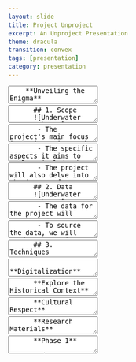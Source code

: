 ```yaml
---
layout: slide
title: Project Unproject
excerpt: An Unproject Presentation
theme: dracula
transition: convex
tags: [presentation]
category: presentation
---
```



<section data-markdown>
  <textarea data-template>
    **Unveiling the Enigma**
    
    Exploring the Legendary Lost City of Dwarka through Archaeological Investigations and Data Analysis
    ![Underwater Imagery by AI](/assets/up/1.jpeg "Underwater Imagery by AI")
  </textarea>
</section>



<section>

  <section data-markdown>
    <textarea data-template>
      ## 1. Scope
      ![Underwater Imagery by AI](/assets/up/2.jpg "Underwater Imagery by AI")
    </textarea>
  </section>
  
  <section data-markdown>
    <textarea data-template>
       - The project's main focus is to investigate the legendary lost city of Dwarka and explore its historical, cultural, and archaeological significance.
    </textarea>
  </section>
  
  <section data-markdown>
    <textarea data-template>
       - The specific aspects it aims to explore include the city's location and layout, its existence in ancient texts and scriptures, its potential connections to ancient Indian mythology and religious beliefs, and the possible reasons behind its submergence.
    </textarea>
  </section>
  
  <section data-markdown>
    <textarea data-template>
       - The project will also delve into the impact of Dwarka's submergence on ancient civilizations and its relevance to our understanding of maritime history and coastal changes.
    </textarea>
  </section>
  
</section>



<section>

  <section data-markdown>
    <textarea data-template>
      ## 2. Data
      ![Underwater Imagery by AI](/assets/up/3.jpg "Underwater Imagery by AI")
    </textarea>
  </section>
  
  
  <section data-markdown>
    <textarea data-template>
       - The data for the project will consist of a variety of sources to gather comprehensive information about the legendary lost city of Dwarka. These sources will include archaeological records, ancient texts and scriptures, historical accounts, geological surveys, and scholarly research.
    </textarea>
  </section>
  
  
  <section data-markdown>
    <textarea data-template>
       - To source the data, we will conduct extensive literature reviews and access academic databases to collect relevant research papers and publications. I will also consult archaeological surveys, excavation reports, and studies on coastal changes in the region. Primary sources such as ancient texts and scriptures will be explored to gain insights into the city's existence and cultural context.
    </textarea>
  </section>

</section>






<section>

  <section data-markdown>
    <textarea data-template>
      ## 3. Techniques
    </textarea>
  </section>

  <section data-markdown>
    <textarea data-template>
      **Digitalization**
      
      Digitization will be used to convert physical documents, maps, and artifacts into digital formats. This process will facilitate easier storage, preservation, and analysis of the data.
    </textarea>
  </section>
  
  
  <section data-markdown>
    <textarea data-template>
      **Text Analysis**
      
      Text analysis techniques will be applied to ancient texts, scriptures, and historical accounts related to Dwarka. Natural language processing and computational linguistics methods will be used to extract relevant information, identify patterns, and uncover hidden insights.
    </textarea>
  </section>
  
  
  <section data-markdown>
    <textarea data-template>
      **Data Mining**
      
      Data mining techniques will be employed to extract valuable knowledge and patterns from large datasets. This will involve exploring archaeological records, geological surveys, and historical data to identify correlations, spatial relationships, and significant findings related to Dwarka.
    </textarea>
  </section>
  
  
  <section data-markdown>
    <textarea data-template>
      **Geo-spatial Analysis**
      
      Geospatial analysis will be used to study the geographical context of Dwarka. Geographic Information Systems (GIS) will be employed to analyze maps, satellite imagery, and other geospatial data to understand the city's location, coastal changes, and surrounding landscape.
    </textarea>
  </section>
  
  <section data-markdown>
    <textarea data-template>
      **Crowdsourcing/Participatory Architecture**
      
      Crowdsourcing or participatory architecture approaches may be utilized to engage the public and gather additional information or anecdotes related to Dwarka. This could involve inviting people to share their knowledge, stories, or photographs that might contribute to a better understanding of the city.
    </textarea>
  </section>
  
  <section data-markdown>
    <textarea data-template>
      **Image Classification or Generation**
      
      Image classification techniques may be employed to categorize and analyze visual data, such as photographs, illustrations, or satellite imagery, related to Dwarka. Additionally, image generation methods could be utilized to create visual representations or reconstructions of the lost city based on available data and archaeological evidence.
    </textarea>
  </section>

</section>






<section>

  <section data-markdown>
    <textarea data-template>
      ## 4. Aims
    </textarea>
  </section>


  <section data-markdown>
    <textarea data-template>
      **Explore the Historical Context**
      
      The project aims to delve into the historical context of Dwarka and uncover information about its existence, significance, and potential cultural and trade connections. By examining ancient texts, archaeological findings, and geological data, the project seeks to establish a comprehensive understanding of Dwarka's place in history.
    </textarea>
  </section>
  
  
  <section data-markdown>
    <textarea data-template>
      **Understanding the Environmental Changes**
      
      The project aims to study the environmental changes in the region where Dwarka is believed to have existed. By analyzing geological data, coastal surveys, and satellite imagery, the project aims to explore the impact of natural phenomena, such as sea level fluctuations and coastal erosion, on the city's existence and submergence.
    </textarea>
  </section>
  
  
  <section data-markdown>
    <textarea data-template>
      **Generating Digital Reconstruction**
      
      Utilizing the gathered data, the project aims to create digital reconstructions and visual representations of Dwarka at different time periods. By employing computer graphics and visualization techniques, the project aims to provide a glimpse into the city's past appearance and layout, facilitating a more immersive understanding of its history.
    </textarea>
  </section>


</section>







<section>

  <section data-markdown>
    <textarea data-template>
      ## 5. Values & Ethics
      ![Underwater Imagery by AI](/assets/up/4.jpg "Underwater Imagery by AI")
    </textarea>
  </section>


  <section data-markdown>
    <textarea data-template>
      **Cultural Respect**
      
      The project values cultural diversity and respects the heritage and traditions associated with Dwarka. It aims to approach the research with sensitivity and acknowledges the importance of consulting with local communities, experts, and stakeholders to ensure their perspectives and concerns are considered.
    </textarea>
  </section>
  
  
  <section data-markdown>
    <textarea data-template>
      **Integrity and Accuracy**
      
      The project values cultural diversity and respects the heritage and traditions associated with Dwarka. It aims to approach the research with sensitivity and acknowledges the importance of consulting with local communities, experts, and stakeholders to ensure their perspectives and concerns are considered.
    </textarea>
  </section>
  
  
  <section data-markdown>
    <textarea data-template>
      **Responsible Data Usage**
      
      The project recognizes the ethical implications of data usage and aims to handle the data collected with responsibility and care. It ensures the protection of personal information, respects intellectual property rights, and considers the potential impact of data dissemination on cultural sensitivities and privacy concerns.
    </textarea>
  </section>
  

</section>







<section>

  <section data-markdown>
    <textarea data-template>
      ## 6. Resources
      ![Underwater Imagery by AI](/assets/up/5.jpg "Underwater Imagery by AI")
    </textarea>
  </section>

  <section data-markdown>
    <textarea data-template>
      **Research Materials**
      
      Access to historical records, archaeological reports, scholarly publications, and relevant literature on the lost city of Dwarka.
    </textarea>
  </section>
  
  <section data-markdown>
    <textarea data-template>
      **Fieldwork Equipment**
      
      Tools and equipment necessary for conducting field surveys, excavations, and site documentation, such as cameras, measuring instruments, drones, and geospatial technology.
    </textarea>
  </section>

  
  <section data-markdown>
    <textarea data-template>
      **Digital Technologies**
      
      Utilization of digital tools and technologies for data analysis, visualization, and mapping. This may involve the use of Geographic Information Systems (GIS), 3D modeling software, data management systems, and digital archives.
    </textarea>
  </section>
  
  
  <section data-markdown>
    <textarea data-template>
      **Expertise**
      
      Collaboration with experts in the fields of archaeology, history, geology, anthropology, and related disciplines. Their knowledge and expertise will contribute to the interpretation and analysis of the collected data.
    </textarea>
  </section>

  
  <section data-markdown>
    <textarea data-template>
      **Stakeholder Engagement**
      
      Involvement of local communities, historians, archaeologists, and heritage organizations that have knowledge and insights about Dwarka. Their participation will provide valuable perspectives and contribute to the project's outcomes.
    </textarea>
  </section>
  

</section>







<section>

  <section data-markdown>
    <textarea data-template>
      ## 7. Workplan
      ![Underwater Imagery by AI](/assets/up/6.jpg "Underwater Imagery by AI")
    </textarea>
  </section>


  <section data-markdown>
    <textarea data-template>
      **Phase 1**
      
       - Conduct an extensive literature review to gather existing knowledge about the legendary lost city of Dwarka.
       - Identify and collect relevant data sources, including archaeological reports, historical documents, and scholarly publications.
       - Digitize and organize the collected data using appropriate data management systems.
    </textarea>
  </section>
  
  
  <section data-markdown>
    <textarea data-template>
      **Phase 2**
      
       - Conduct field surveys and site visits to potential locations of Dwarka.
       - Conduct excavations and archaeological investigations to gather physical evidence and artifacts.
       - Utilize geospatial technology and mapping techniques to document and analyze the spatial layout of the site.
    </textarea>
  </section>

  
  <section data-markdown>
    <textarea data-template>
      **Phase 3**
      
       - Apply data mining and analysis techniques to uncover patterns, correlations, and insights from the collected data.
       - Employ computer vision and image classification to analyze archaeological findings and identify relevant artifacts.
       - Utilize text analysis and natural language processing to extract information from historical documents and texts.
    </textarea>
  </section>

</section>







<section data-markdown>
  <textarea data-template>
    ## And that's a wrap !
    ![Underwater Imagery by AI](/assets/up/7.jpg "Underwater Imagery by AI")
  </textarea>
</section>
